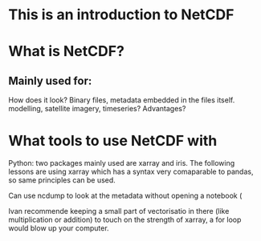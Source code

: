 # This is an introduction to NetCDF

# What is NetCDF?
## Mainly used for:
How does it look? Binary files, metadata embedded in the files itself.
modelling, satellite imagery, timeseries?
Advantages?



# What tools to use NetCDF with
Python: two packages mainly used are xarray and iris. The following lessons are using xarray which has a syntax very comaparable to pandas, so same principles can be used.

Can use ncdump to look at the metadata without opening a notebook (

Ivan recommende keeping a small part of vectorisatio in there (like multiplication or addition) to touch on the strength of xarray, a for loop would blow up your computer.
